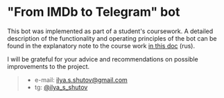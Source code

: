# "From IMDb to Telegram" bot 
This bot was implemented as part of a student's coursework. A detailed description of the functionality and operating 
principles of the bot can be found in the explanatory note to the course work 
[in this doc](https://docs.google.com/document/d/11mslPQ10n_FOH9sNZ62VB8QqIjQbTuj-/edit?usp=sharing&ouid=106533504356579286687&rtpof=true&sd=true) (rus).


I will be grateful for your advice and recommendations on possible improvements to the project.
> - e-mail: [ilya.s.shutov@gmail.com](mailto:ilya.s.shutov@gmail.com)
> - tg:  [@ilya_s_shutov](https://t.me/ilya_s_shutov)